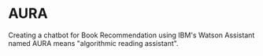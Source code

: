 # AURA
Creating a chatbot for Book Recommendation using IBM's Watson Assistant named AURA means "algorithmic reading assistant".

